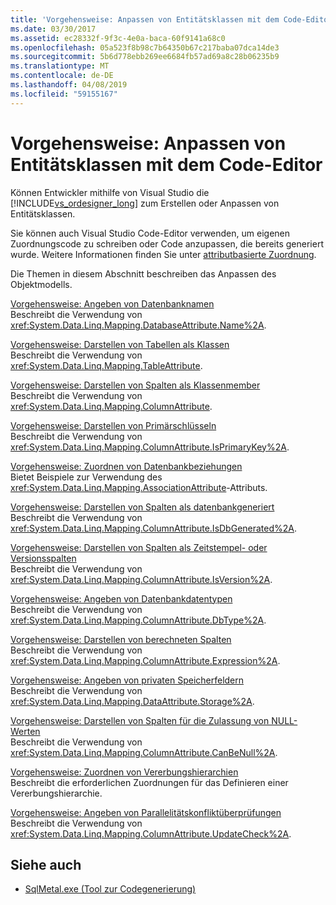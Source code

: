 ```yaml
---
title: 'Vorgehensweise: Anpassen von Entitätsklassen mit dem Code-Editor'
ms.date: 03/30/2017
ms.assetid: ec28332f-9f3c-4e0a-baca-60f9141a68c0
ms.openlocfilehash: 05a523f8b98c7b64350b67c217baba07dca14de3
ms.sourcegitcommit: 5b6d778ebb269ee6684fb57ad69a8c28b06235b9
ms.translationtype: MT
ms.contentlocale: de-DE
ms.lasthandoff: 04/08/2019
ms.locfileid: "59155167"
---
```

# <a name="how-to-customize-entity-classes-by-using-the-code-editor"></a>Vorgehensweise: Anpassen von Entitätsklassen mit dem Code-Editor
Können Entwickler mithilfe von Visual Studio die [!INCLUDE[vs_ordesigner_long](../../../../../../includes/vs-ordesigner-long-md.md)] zum Erstellen oder Anpassen von Entitätsklassen.  
  
 Sie können auch Visual Studio Code-Editor verwenden, um eigenen Zuordnungscode zu schreiben oder Code anzupassen, die bereits generiert wurde. Weitere Informationen finden Sie unter [attributbasierte Zuordnung](../../../../../../docs/framework/data/adonet/sql/linq/attribute-based-mapping.md).  
  
 Die Themen in diesem Abschnitt beschreiben das Anpassen des Objektmodells.  
  
 [Vorgehensweise: Angeben von Datenbanknamen](../../../../../../docs/framework/data/adonet/sql/linq/how-to-specify-database-names.md)  
 Beschreibt die Verwendung von <xref:System.Data.Linq.Mapping.DatabaseAttribute.Name%2A>.  
  
 [Vorgehensweise: Darstellen von Tabellen als Klassen](../../../../../../docs/framework/data/adonet/sql/linq/how-to-represent-tables-as-classes.md)  
 Beschreibt die Verwendung von <xref:System.Data.Linq.Mapping.TableAttribute>.  
  
 [Vorgehensweise: Darstellen von Spalten als Klassenmember](../../../../../../docs/framework/data/adonet/sql/linq/how-to-represent-columns-as-class-members.md)  
 Beschreibt die Verwendung von <xref:System.Data.Linq.Mapping.ColumnAttribute>.  
  
 [Vorgehensweise: Darstellen von Primärschlüsseln](../../../../../../docs/framework/data/adonet/sql/linq/how-to-represent-primary-keys.md)  
 Beschreibt die Verwendung von <xref:System.Data.Linq.Mapping.ColumnAttribute.IsPrimaryKey%2A>.  
  
 [Vorgehensweise: Zuordnen von Datenbankbeziehungen](../../../../../../docs/framework/data/adonet/sql/linq/how-to-map-database-relationships.md)  
 Bietet Beispiele zur Verwendung des <xref:System.Data.Linq.Mapping.AssociationAttribute>-Attributs.  
  
 [Vorgehensweise: Darstellen von Spalten als datenbankgeneriert](../../../../../../docs/framework/data/adonet/sql/linq/how-to-represent-columns-as-database-generated.md)  
 Beschreibt die Verwendung von <xref:System.Data.Linq.Mapping.ColumnAttribute.IsDbGenerated%2A>.  
  
 [Vorgehensweise: Darstellen von Spalten als Zeitstempel- oder Versionsspalten](../../../../../../docs/framework/data/adonet/sql/linq/how-to-represent-columns-as-timestamp-or-version-columns.md)  
 Beschreibt die Verwendung von <xref:System.Data.Linq.Mapping.ColumnAttribute.IsVersion%2A>.  
  
 [Vorgehensweise: Angeben von Datenbankdatentypen](../../../../../../docs/framework/data/adonet/sql/linq/how-to-specify-database-data-types.md)  
 Beschreibt die Verwendung von <xref:System.Data.Linq.Mapping.ColumnAttribute.DbType%2A>.  
  
 [Vorgehensweise: Darstellen von berechneten Spalten](../../../../../../docs/framework/data/adonet/sql/linq/how-to-represent-computed-columns.md)  
 Beschreibt die Verwendung von <xref:System.Data.Linq.Mapping.ColumnAttribute.Expression%2A>.  
  
 [Vorgehensweise: Angeben von privaten Speicherfeldern](../../../../../../docs/framework/data/adonet/sql/linq/how-to-specify-private-storage-fields.md)  
 Beschreibt die Verwendung von <xref:System.Data.Linq.Mapping.DataAttribute.Storage%2A>.  
  
 [Vorgehensweise: Darstellen von Spalten für die Zulassung von NULL-Werten](../../../../../../docs/framework/data/adonet/sql/linq/how-to-represent-columns-as-allowing-null-values.md)  
 Beschreibt die Verwendung von <xref:System.Data.Linq.Mapping.ColumnAttribute.CanBeNull%2A>.  
  
 [Vorgehensweise: Zuordnen von Vererbungshierarchien](../../../../../../docs/framework/data/adonet/sql/linq/how-to-map-inheritance-hierarchies.md)  
 Beschreibt die erforderlichen Zuordnungen für das Definieren einer Vererbungshierarchie.  
  
 [Vorgehensweise: Angeben von Parallelitätskonfliktüberprüfungen](../../../../../../docs/framework/data/adonet/sql/linq/how-to-specify-concurrency-conflict-checking.md)  
 Beschreibt die Verwendung von <xref:System.Data.Linq.Mapping.ColumnAttribute.UpdateCheck%2A>.  
  
## <a name="see-also"></a>Siehe auch

- [SqlMetal.exe (Tool zur Codegenerierung)](../../../../../../docs/framework/tools/sqlmetal-exe-code-generation-tool.md)
